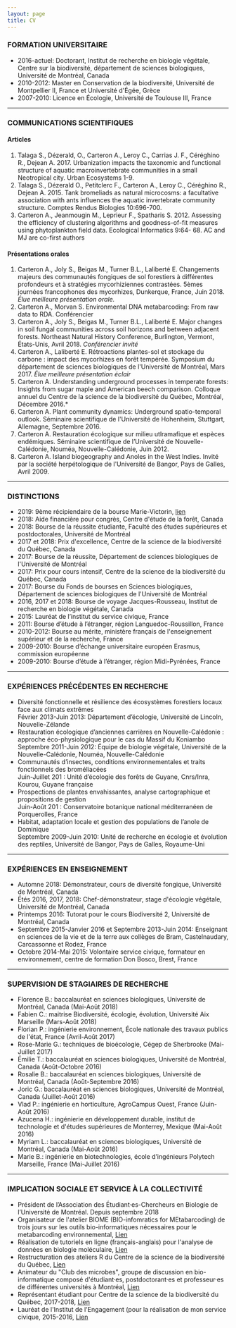 ```yaml
---
layout: page
title: CV
---
```


### FORMATION UNIVERSITAIRE
- 2016-actuel: Doctorant, Institut de recherche en biologie végétale, Centre sur la biodiversité, département de sciences biologiques, Université de Montréal, Canada
- 2010-2012: Master en Conservation de la biodiversité, Université de Montpellier II, France et Université d'Égée, Grèce
- 2007-2010: Licence en Écologie, Université de Toulouse III, France
---

### COMMUNICATIONS SCIENTIFIQUES
#### Articles

1. Talaga S., Dézerald, O., Carteron A., Leroy C., Carrias J. F., Céréghino R., Dejean A. 2017. Urbanization impacts the taxonomic and functional structure of aquatic macroinvertebrate communities in a small Neotropical city. Urban Ecosystems 1-9.
2. Talaga S., Dézerald O., Petitclerc F., Carteron A., Leroy C., Céréghino R., Dejean A. 2015. Tank bromeliads as natural microcosms: a facultative association with ants influences the aquatic invertebrate community structure. Comptes Rendus Biologies 10:696-700.
3. Carteron A., Jeanmougin M., Leprieur F., Spatharis S. 2012. Assessing the efficiency of clustering algorithms and goodness-of-fit measures using phytoplankton field data. Ecological Informatics 9:64- 68. AC and MJ are co-first authors

#### Présentations orales
1. Carteron A., Joly S., Beigas M., Turner B.L., Laliberté E. Changements majeurs des communautés fongiques de sol forestiers à différentes profondeurs et à stratégies mycorhiziennes contrastées. 5èmes journées francophones des mycorhizes, Dunkerque, France, Juin 2018. *Élue meilleure présentation orale.*
2. Carteron A., Morvan S. Environmental DNA metabarcoding: From raw data to RDA. Conférencier
3. Carteron A., Joly S., Beigas M., Turner B.L., Laliberté E. Major changes in soil fungal communities across soil horizons and between adjacent forests. Northeast Natural History Conference, Burlington, Vermont, États-Unis, Avril 2018. *Conférencier invité*
4. Carteron A., Laliberté E. Rétroactions plantes-sol et stockage du carbone : impact des mycorhizes en forêt tempérée. Symposium du département de sciences biologiques de l'Université de Montréal, Mars 2017. *Élue meilleure présentation éclair*
5. Carteron A. Understanding underground processes in temperate forests: Insights from sugar maple and American beech comparison. Colloque annuel du Centre de la science de la biodiversité du Québec, Montréal, Décembre 2016.*
6. Carteron A. Plant community dynamics: Underground spatio-temporal outlook. Séminaire scientifique de l'Université de Hohenheim, Stuttgart, Allemagne, Septembre 2016.
7. Carteron A. Restauration écologique sur milieu utlramafique et espèces endémiques. Séminaire scientifique de l’Université de Nouvelle-Calédonie, Nouméa, Nouvelle-Calédonie, Juin 2012.
8. Carteron A. Island biogeography and Anoles in the West Indies. Invité par la société herpétologique de l'Université de Bangor, Pays de Galles, Avril 2009.
---

### DISTINCTIONS
- 2019: 9ème récipiendaire de la bourse Marie-Victorin, [lien](http://www.irbv.umontreal.ca/2018/bourse-marie-victorin-9e-recipiendaire)
- 2018: Aide financière pour congrès, Centre d'étude de la forêt, Canada
- 2018: Bourse de la réussite étudiante, Faculté des études supérieures et postdoctorales, Université de Montréal
- 2017 et 2018: Prix d'excellence, Centre de la science de la biodiversité du Québec, Canada
- 2017: Bourse de la réussite, Département de sciences biologiques de l'Université de Montréal
- 2017: Prix pour cours intensif, Centre de la science de la biodiversité du Québec, Canada
- 2017: Bourse du Fonds de bourses en Sciences biologiques, Département de sciences biologiques de l'Université de Montréal
- 2016, 2017 et 2018: Bourse de voyage Jacques-Rousseau, Institut de recherche en biologie végétale, Canada
- 2015: Lauréat de l’institut du service civique, France
- 2011: Bourse d’étude à l’étranger, région Languedoc-Roussillon, France
- 2010-2012: Bourse au mérite, ministère français de l'enseignement supérieur et de la recherche, France
- 2009-2010: Bourse d’échange universitaire européen Erasmus, commission européenne
- 2009-2010: Bourse d’étude à l’étranger, région Midi-Pyrénées, France
---

### EXPÉRIENCES PRÉCÉDENTES EN RECHERCHE
- Diversité fonctionnelle et résilience des écosystèmes forestiers locaux face aux climats extrêmes
<br/>Février 2013-Juin 2013: Département d’écologie, Université de Lincoln, Nouvelle-Zélande
- Restauration écologique d’anciennes carrières en Nouvelle-Calédonie : approche éco-physiologique pour le cas du Massif du Koniambo
<br/> Septembre 2011-Juin 2012: Équipe de biologie végétale, Université de la Nouvelle-Calédonie, Nouméa, Nouvelle-Calédonie
- Communautés d’insectes, conditions environnementales et traits fonctionnels des broméliacées
<br/> Juin-Juillet 201 : Unité d’écologie des forêts de Guyane, Cnrs/Inra, Kourou, Guyane française
- Prospections de plantes envahissantes, analyse cartographique et propositions de gestion
<br/>Juin-Août 201 : Conservatoire botanique national méditerranéen de Porquerolles, France
- Habitat, adaptation locale et gestion des populations de l’anole de Dominique
<br/>Septembre 2009-Juin 2010: Unité de recherche en écologie et évolution des reptiles, Université de Bangor, Pays de Galles, Royaume-Uni
---

### EXPÉRIENCES EN ENSEIGNEMENT
- Automne 2018: Démonstrateur, cours de diversité fongique, Université de Montréal, Canada
- Étés 2016, 2017, 2018: Chef-démonstrateur, stage d'écologie végétale, Université de Montréal, Canada
- Printemps 2016: Tutorat pour le cours Biodiversité 2, Université de Montréal, Canada
- Septembre 2015-Janvier 2016 et Septembre 2013-Juin 2014: Enseignant en sciences de la vie et de la terre aux collèges de Bram, Castelnaudary, Carcassonne et Rodez, France
- Octobre 2014-Mai 2015: Volontaire service civique, formateur en environnement, centre de formation Don Bosco, Brest, France
---

### SUPERVISION DE STAGIAIRES DE RECHERCHE
- Florence B.: baccalauréat en sciences biologiques, Université de Montréal, Canada (Mai-Août 2018)
- Fabien C.: maitrise Biodiversité, écologie, évolution, Université Aix Marseille (Mars-Août 2018)
- Florian P.: ingénierie environnement, École nationale des travaux publics de l'état, France (Avril-Août 2017)
- Rose-Marie G.: techniques de bioécologie, Cégep de Sherbrooke (Mai-Juillet 2017)
- Émilie T.: baccalauréat en sciences biologiques, Université de Montréal, Canada (Août-Octobre 2016)
- Rosalie B.: baccalauréat en sciences biologiques, Université de Montréal, Canada (Août-Septembre 2016)
- Joric G.: baccalauréat en sciences biologiques, Université de Montréal, Canada (Juillet-Août 2016)
- Vlad P.: ingénierie en horticulture, AgroCampus Ouest, France (Juin-Août 2016)
- Azucena H.: ingénierie en développement durable, institut de technologie et d'études supérieures de Monterrey, Mexique (Mai-Août 2016)
- Myriam L.: baccalauréat en sciences biologiques, Université de Montréal, Canada (Mai-Août 2016)
- Marie B.: ingénierie en biotechnologies, école d’ingénieurs Polytech Marseille, France (Mai-Juillet 2016)
---

### IMPLICATION SOCIALE ET SERVICE À LA COLLECTIVITÉ
- Président de l’Association des Étudiant·es-Chercheurs en Biologie de l’Université de Montréal. Depuis septembre 2018
- Organisateur de l'atelier BIOME (BIO-infomratics for MEtabarcoding) de trois jours sur les outils bio-informatiques nécessaires pour le metabarcoding environnemental, [Lien](https://alexiscarter.github.io/BIOME)
- Réalisation de tutoriels en ligne (français-anglais) pour l'analyse de données en biologie moléculaire, [Lien](https://alexiscarter.github.io/metab/)
- Restructuration des ateliers R du Centre de la science de la biodiversité du Québec, [Lien](https://qcbs.ca/wiki/r)
- Animateur du "Club des microbes", groupe de discussion en bio-informatique composé d'étudiant·es, postdoctorant·es et professeur·es de différentes universités à Montréal, [Lien](https://drive.google.com/drive/folders/0B7_16MCMWouWWjVkTktubU10dVU)
- Représentant étudiant pour Centre de la science de la biodiversité du Québec, 2017-2018, [Lien](https://qcbs.ca/)
- Lauréat de l'Institut de l'Engagement (pour la réalisation de mon service civique, 2015-2016, [Lien](https://www.engagement.fr/)
